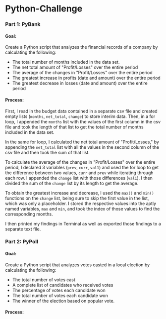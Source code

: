 # Python-Challenge
### Part 1: PyBank
#### Goal:
Create a Python script that analyzes the financial records of a company by calculating the following:
- The total number of months included in the data set.
- The net total amount of "Profit/Losses" over the entire period
- The average of the changes in "Profit/Losses" over the entire period
- The greatest increase in profits (date and amount) over the entire period
- The greatest decrease in losses (date and amount) over the entire period

#### Process:
First, I read in the budget data contained in a separate csv file and created empty lists (`months`, `net_total`, `change`) to store interim data. Then, in a for loop, I appended the `months` list with the values of the first column in the csv file and took the length of that list to get the total number of months included in the data set.

In the same for loop, I calculated the net total amount of "Profit/Losses," by appending the `net_total` list with all the values in the second column of the csv file and then took the sum of that list. 

To calculate the average of the changes in "Profit/Losses" over the entire period, I declared 3 variables (`prev`, `curr`, `val1`) and used the for loop to get the difference between two values, `curr` and `prev` while iterating through each row. I appended the `change` list with those differences (`val1`). I then divided the sum of the `change` list by its length to get the average. 

To obtain the greatest increase and decrease, I used the `max()` and `min()` functions on the `change` list, being sure to skip the first value in the list, which was only a placeholder. I stored the respective values into the aptly named variables, `max` and `min`, and took the index of those values to find the corresponding months.

I then printed my findings in Terminal as well as exported those findings to a separate text file. 

### Part 2: PyPoll
#### Goal:
Create a Python script that analyzes votes casted in a local election by calculating the following:
- The total number of votes cast
- A complete list of candidates who received votes
- The percentage of votes each candidate won
- The total number of votes each candidate won
- The winner of the election based on popular vote.

#### Process:
